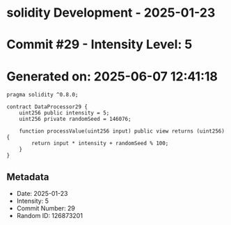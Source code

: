 ﻿# solidity Development - 2025-01-23
# Commit #29 - Intensity Level: 5
# Generated on: 2025-06-07 12:41:18
```solidity
pragma solidity ^0.8.0;

contract DataProcessor29 {
    uint256 public intensity = 5;
    uint256 private randomSeed = 146076;

    function processValue(uint256 input) public view returns (uint256) {
        return input * intensity + randomSeed % 100;
    }
}
```
## Metadata
- Date: 2025-01-23
- Intensity: 5
- Commit Number: 29
- Random ID: 126873201
